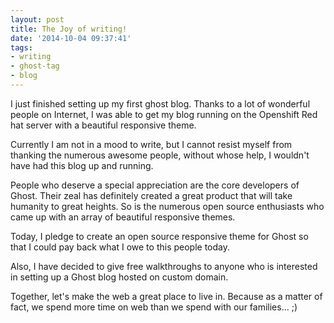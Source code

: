 ```yaml
---
layout: post
title: The Joy of writing!
date: '2014-10-04 09:37:41'
tags:
- writing
- ghost-tag
- blog
---
```


I just finished setting up my first ghost blog. Thanks to a lot of wonderful people on Internet, I was able to get my blog running on the Openshift Red hat server with a beautiful responsive theme.

Currently I am not in a mood to write, but I cannot resist myself from thanking the numerous awesome people, without whose help, I wouldn't have had this blog up and running. 

People who deserve a special appreciation are the core developers of Ghost. Their zeal has definitely created a great product that will take humanity to great heights. So is the numerous open source enthusiasts who came up with an array of beautiful responsive themes. 

Today, I pledge to create an open source responsive theme for Ghost so that I could pay back what I owe to this people today. 

Also, I have decided to give free walkthroughs to anyone who is interested in setting up a Ghost blog hosted on custom domain. 

Together, let's make the web a great place to live in. Because as a matter of fact, we spend more time on web than we spend with our families... ;)